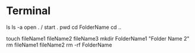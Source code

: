 # Terminal
ls
ls -a
open . / start .
pwd
cd FolderName
cd ..

touch fileName1 fileName2 fileName3
mkdir FolderName1 "Folder Name 2"
rm fileName1 fileName2
rm -rf FolderName